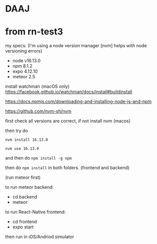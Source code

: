 # DAAJ

# from rn-test3
 
 my specs: (I'm using a node version manager [nvm] helps with node versioning errors)
- node v16.13.0
- npm 8.1.2
- expo  4.12.10
- meteor 2.5


install watchman (macOS only) https://facebook.github.io/watchman/docs/install#buildinstall

 
 https://docs.npmjs.com/downloading-and-installing-node-js-and-npm
 
 https://github.com/nvm-sh/nvm
 
 first check all versions are correct, if not install nvm (macos)

then try do

`nvm install 16.13.0`  

`nvm use 16.13.0`


and then do `npm install -g npm`



then do `npm install` in both folders. (frontend and backend)
  
  
  (run meteor first)
 
 to run meteor backend:
- cd backend
- meteor

 
to run React-Native frontend:

- cd frontend
- expo start



then run in iOS/Andriod simulator
